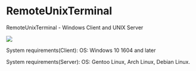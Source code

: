 # RemoteUnixTerminal
RemoteUnixTerminal - Windows Client and UNIX Server

![](https://github.com/Magistr-Y0da/RemoteUnixTerminal/blob/master/readme_pictures/MainConsole.PNG)

System requirements(Client):
OS: Windows 10 1604 and later

System requirements(Server):
OS: Gentoo Linux,
    Arch Linux,
    Debian Linux.

